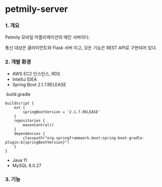 # petmily-server



### 1. 개요

Petmily 모바일 어플리케이션의 메인 서버이다. 

통신 대상은 클라이언트와 Flask 서버 이고, 모든 기능은 REST API로 구현되어 있다.



### 2. 개발 환경

* AWS EC2 인스턴스, RDS
* IntelliJ IDEA
* Spring Boot 2.1.7.RELEASE

​	build.gradle

```
buildscript {
    ext {   
        springBootVersion = '2.1.7.RELEASE'
    }
    repositories {
        mavenCentral()
    }
    dependencies {
        classpath("org.springframework.boot:spring-boot-gradle-plugin:${springBootVersion}")
    }
}
```

* Java 11
* MySQL 8.0.27



### 3. 기능



